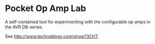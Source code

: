 # Pocket Op Amp Lab
A self-contained tool for experimenting with the configurable op amps in the AVR DB-series.

See http://www.technoblogy.com/show?3CHT.
